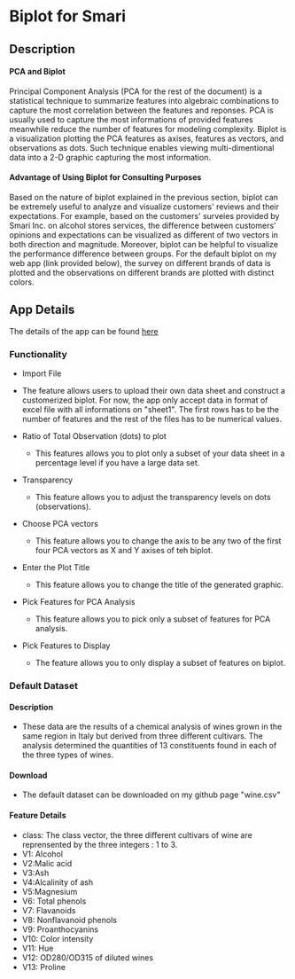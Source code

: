 # Biplot for Smari

## Description 
#### PCA and Biplot
Principal Component Analysis (PCA for the rest of the document) is a statistical technique to summarize features into algebraic combinations to capture the most correlation between the features and reponses. PCA is usually used to capture the most informations of provided features meanwhile reduce the number of features for modeling complexity. Biplot is a visualization plotting the PCA features as axises, features as vectors, and observations as dots. Such technique enables viewing multi-dimentional data into a 2-D graphic capturing the most information.

#### Advantage of Using Biplot for Consulting Purposes
Based on the nature of biplot explained in the previous section, biplot can be extremely useful to analyze and visualize customers' reviews and their expectations. For example, based on the customers' surveies provided by Smari Inc. on alcohol stores services, the difference between customers' opinions and expectations can be visualized as different of two vectors in both direction and magnitude. Moreover, biplot can be helpful to visualize the performance difference between groups. For the default biplot on my web app (link provided below), the survey on different brands of data is plotted and the observations on different brands are plotted with distinct colors.     

## App Details
The details of the app can be found [here](https://zhangruinan.shinyapps.io/shinny_myggbiplot/) 

### Functionality
* Import File
 * The feature allows users to upload their own data sheet and construct a customerized biplot. For now, the app only accept data in format of excel file with all informations on "sheet1". The first rows has to be the number of features and the rest of the files has to be numerical values. 

* Ratio of Total Observation (dots) to plot
  * This features allows you to plot only a subset of your data sheet in a percentage level if you have a large data set.

* Transparency
	* This feature allows you to adjust the transparency levels on dots (observations).

* Choose PCA vectors
	* This feature allows you to change the axis to be any two of the first four PCA vectors as X and Y axises of teh biplot.

* Enter the Plot Title
	* This feature allows you to change the title of the generated graphic.

* Pick Features for PCA Analysis
	* This feature allows you to pick only a subset of features for PCA analysis.

* Pick Features to Display
	* The feature allows you to only display a subset of features on biplot.

### Default Dataset
#### Description
* These data are the results of a chemical analysis of wines grown in the same region in Italy but derived from three different cultivars. The analysis determined the quantities of 13 constituents found in each of the three types of wines.
#### Download
* The default dataset can be downloaded on my github page "wine.csv"
#### Feature Details
* class: The class vector, the three different cultivars of wine are reprensented by the three integers : 1 to 3.
* V1: Alcohol
* V2:Malic acid
* V3:Ash
* V4:Alcalinity of ash
* V5:Magnesium
* V6: Total phenols
* V7: Flavanoids
* V8: Nonflavanoid phenols
* V9: Proanthocyanins
* V10: Color intensity
* V11: Hue
* V12: OD280/OD315 of diluted wines
* V13: Proline


